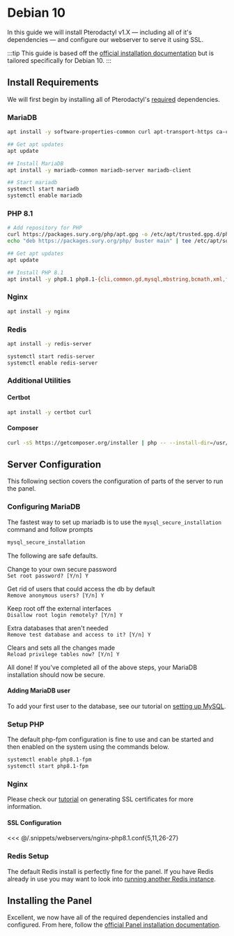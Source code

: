 # Debian 10
In this guide we will install Pterodactyl v1.X — including all of it's dependencies — and configure our webserver to serve it using SSL.


:::tip
This guide is based off the [official installation documentation](../../documentation/panel/getting_started.md) but is tailored specifically for Debian 10.
:::

## Install Requirements
We will first begin by installing all of Pterodactyl's [required](../../documentation/panel/getting_started.md#dependencies) dependencies.

### MariaDB
```bash
apt install -y software-properties-common curl apt-transport-https ca-certificates

## Get apt updates
apt update

## Install MariaDB
apt install -y mariadb-common mariadb-server mariadb-client

## Start mariadb
systemctl start mariadb
systemctl enable mariadb
```

### PHP 8.1
```bash
# Add repository for PHP
curl https://packages.sury.org/php/apt.gpg -o /etc/apt/trusted.gpg.d/php.gpg
echo "deb https://packages.sury.org/php/ buster main" | tee /etc/apt/sources.list.d/php.list

## Get apt updates
apt update

## Install PHP 8.1
apt install -y php8.1 php8.1-{cli,common,gd,mysql,mbstring,bcmath,xml,fpm,curl,zip}
```

### Nginx
```bash
apt install -y nginx
```

### Redis
```bash
apt install -y redis-server

systemctl start redis-server
systemctl enable redis-server
```

### Additional Utilities

#### Certbot
```bash
apt install -y certbot curl
```

#### Composer
```bash
curl -sS https://getcomposer.org/installer | php -- --install-dir=/usr/local/bin --filename=composer
```

## Server Configuration
This following section covers the configuration of parts of the server to run the panel.

### Configuring MariaDB
The fastest way to set up mariadb is to use the `mysql_secure_installation` command and follow prompts

```bash
mysql_secure_installation
```

The following are safe defaults.

Change to your own secure password  
`Set root password? [Y/n] Y`

Get rid of users that could access the db by default  
`Remove anonymous users? [Y/n] Y`

Keep root off the external interfaces  
`Disallow root login remotely? [Y/n] Y`

Extra databases that aren't needed  
`Remove test database and access to it? [Y/n] Y`

Clears and sets all the changes made  
`Reload privilege tables now? [Y/n] Y`

All done! If you've completed all of the above steps, your MariaDB installation should now be secure.

#### Adding MariaDB user
To add your first user to the database, see our tutorial on [setting up MySQL](./../../documentation/tutorials/mysql_setup.md).

### Setup PHP
The default php-fpm configuration is fine to use and can be started and then enabled on the system using the
commands below.

```bash
systemctl enable php8.1-fpm
systemctl start php8.1-fpm
```

### Nginx
Please check our [tutorial](./../../documentation/tutorials/creating_ssl_certificates.md) on generating SSL certificates for more information.

#### SSL Configuration
<<< @/.snippets/webservers/nginx-php8.1.conf{5,11,26-27}

### Redis Setup
The default Redis install is perfectly fine for the panel. If you have Redis already in use you may want to look into
[running another Redis instance](https://community.pivotal.io/s/article/How-to-setup-and-run-multiple-Redis-server-instances-on-a-Linux-host).

## Installing the Panel
Excellent, we now have all of the required dependencies installed and configured. From here, follow the [official Panel installation documentation](../../documentation/panel/getting_started.md#download-files).
